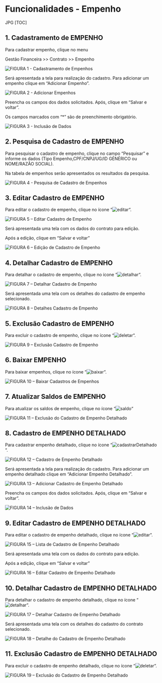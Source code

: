 # Funcionalidades - Empenho
JPG
[TOC]

## 1. Cadastramento de EMPENHO
Para cadastrar empenho, clique no menu

Gestão Financeira >> Contrato >> Empenho

![FIGURA 1 - Cadastramento de Empenhos](./images/figura1.JPG)

Será apresentada a tela para realização do cadastro. Para adicionar um
empenho clique em “Adicionar Empenho”.

![FIGURA 2 - Adicionar Empenhos](./images/figura2.JPG)

Preencha os campos dos dados solicitados. Após, clique em
“Salvar e voltar”.

Os campos marcados com “*” são de preenchimento obrigatório.

![FIGURA 3 - Inclusão de Dados](./images/figura3.JPG)

## 2. Pesquisa de Cadastro de EMPENHO
Para pesquisar o cadastro de empenho, clique no campo “Pesquisar” e
informe os dados (Tipo Empenho,CPF/CNPJ/UG/ID GÉNÉRICO ou
NOME/RAZÃO SOCIAL).

Na tabela de empenhos serão apresentados os resultados da pesquisa.

![FIGURA 4 - Pesquisa de Cadastro de Empenhos](./images/figura4.JPG)

## 3. Editar Cadastro de EMPENHO
Para editar o cadastro de empenho, clique no ícone “![editar](../../icons/editar.JPG)“.

![FIGURA 5 – Editar Cadastro de Empenho](./images/figura5.JPG)

Será apresentada uma tela com os dados do contrato para edição.

Após a edição, clique em “Salvar e voltar”

![FIGURA 6 – Edição de Cadastro de Empenho](./images/figura6.JPG)

## 4. Detalhar Cadastro de EMPENHO
Para detalhar o cadastro de empenho, clique no ícone “![detalhar](../../icons/detalhar.JPG)“.

![FIGURA 7 – Detalhar Cadastro de Empenho](./images/figura7.JPG)

Será apresentada uma tela com os detalhes do cadastro de empenho
selecionado.

![FIGURA 8 – Detalhes Cadastro de Empenho](./images/figura8.JPG)


## 5. Exclusão Cadastro de EMPENHO
Para excluir o cadastro de empenho, clique no ícone “![deletar](../../icons/deletar.JPG)“.

![FIGURA 9 – Exclusão Cadastro de Empenho](./images/figura9.JPG)

## 6. Baixar EMPENHO
Para baixar empenhos, clique no ícone “![baixar](../../icons/baixar.JPG)“.

![FIGURA 10 – Baixar Cadastros de Empenhos](./images/figura10.JPG)

## 7. Atualizar Saldos de EMPENHO
Para atualizar os saldos de empenho, clique no ícone “![saldo](../../icons/saldo.JPG)“

![FIGURA 11 – Exclusão do Cadastro de Empenho Detalhado](./images/figura11.JPG)

## 8. Cadastro de EMPENHO DETALHADO
Para cadastrar empenho detalhado, clique no ícone “![cadastrarDetalhado](../../icons/cadastrarDetalhado.JPG)“.

![FIGURA 12 – Cadastro de Empenho Detalhado](./images/figura12.JPG)

Será apresentada a tela para realização do cadastro. Para adicionar um
empenho detalhado clique em “Adicionar Empenho Detalhado”.

![FIGURA 13 – Adicionar Cadastro de Empenho Detalhado](./images/figura13.JPG)

Preencha os campos dos dados solicitados. Após, clique em
“Salvar e voltar”. 

![FIGURA 14 – Inclusão de Dados](./images/figura14.JPG)

## 9. Editar Cadastro de EMPENHO DETALHADO
Para editar o cadastro de empenho detalhado, clique no ícone “![editar](../../icons/editar.JPG)“.

![FIGURA 15 – Lista de Cadastro de Empenho Detalhado](./images/figura15.JPG)

Será apresentada uma tela com os dados do contrato para edição.

Após a edição, clique em “Salvar e voltar”

![FIGURA 16 – Editar Cadastro de Empenho Detalhado](./images/figura16.JPG)

## 10. Detalhar Cadastro de EMPENHO DETALHADO
Para detalhar o cadastro de empenho detalhado, clique no ícone “![detalhar](../../icons/detalhar.JPG)“.

![FIGURA 17 – Detalhar Cadastro de Empenho Detalhado](./images/figura17.JPG)

Será apresentada uma tela com os detalhes do cadastro do contrato
selecionado.

![FIGURA 18 – Detalhe do Cadastro de Empenho Detalhado](./images/figura18.JPG)

## 11. Exclusão Cadastro de EMPENHO DETALHADO
Para excluir o cadastro de empenho detalhado, clique no ícone “![deletar](../../icons/deletar.JPG)“.

![FIGURA 19 – Exclusão do Cadastro de Empenho Detalhado](./images/figura19.JPG)
